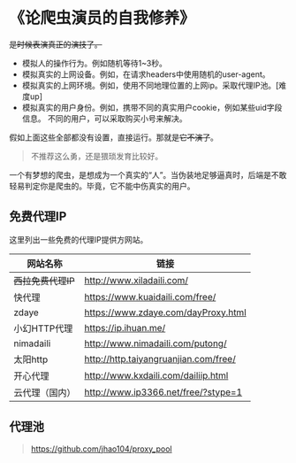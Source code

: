 # 《论爬虫演员的自我修养》

~~是时候表演真正的演技了。~~

- 模拟人的操作行为。例如随机等待1~3秒。
- 模拟真实的上网设备。例如，在请求headers中使用随机的user-agent。
- 模拟真实的上网环境。例如，使用不同地理位置的上网ip。采取代理IP池。[难度up]
- 模拟真实的用户身份。例如，携带不同的真实用户cookie，例如某些uid字段信息。 不同的用户，可以采取购买小号来解决。

假如上面这些全部都没有设置，直接运行。那就是~~它不演了~~。
> 不推荐这么勇，还是猥琐发育比较好。

一个有梦想的爬虫，是想成为一个真实的“人”。当伪装地足够逼真时，后端是不敢轻易判定你是爬虫的。毕竟，它不能中伤真实的用户。

## 免费代理IP

这里列出一些免费的代理IP提供方网站。

|网站名称|链接|
|---|---|
|~~西拉免费代理IP~~|http://www.xiladaili.com/|
|快代理|https://www.kuaidaili.com/free/|
|zdaye|https://www.zdaye.com/dayProxy.html|
|小幻HTTP代理|https://ip.ihuan.me/|
|nimadaili|http://www.nimadaili.com/putong/|
|太阳http|http://http.taiyangruanjian.com/free/|
|开心代理|http://www.kxdaili.com/dailiip.html|
|云代理（国内）|http://www.ip3366.net/free/?stype=1|

## 代理池
> https://github.com/jhao104/proxy_pool